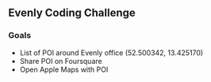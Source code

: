 ## Evenly Coding Challenge

### Goals
 - List of POI around Evenly office (52.500342, 13.425170)
 - Share POI on Foursquare
 - Open Apple Maps with POI
